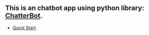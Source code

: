 ## This is an chatbot app using python library: [ChatterBot](https://chatterbot.readthedocs.io/).

* [Quick Start](https://chatterbot.readthedocs.io/en/stable/quickstart.html).
